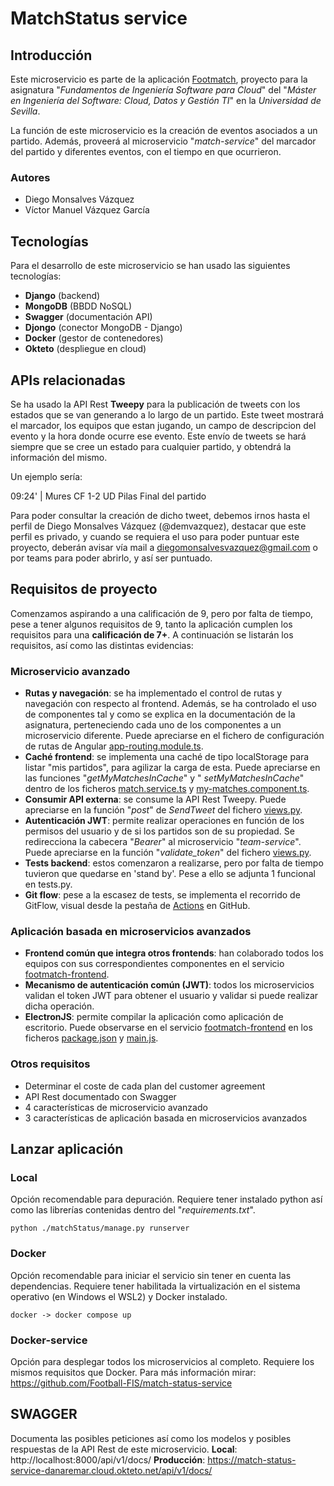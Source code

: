 # MatchStatus service

## Introducción
Este microservicio es parte de la aplicación [Footmatch](https://github.com/orgs/Football-FIS/repositories), proyecto para la asignatura "*Fundamentos de Ingeniería Software para Cloud*" del "*Máster en Ingeniería del Software: Cloud, Datos y Gestión TI*" en la *Universidad de Sevilla*.

La función de este microservicio es la creación de eventos asociados a un partido. Además, proveerá al microservicio "*match-service*" del marcador del partido y diferentes eventos, con el tiempo en que ocurrieron.

### Autores
- Diego Monsalves Vázquez
- Víctor Manuel Vázquez García


## Tecnologías
Para el desarrollo de este microservicio se han usado las siguientes tecnologías:

 - **Django** (backend)
 - **MongoDB** (BBDD NoSQL)
 - **Swagger** (documentación API)
 - **Djongo** (conector MongoDB - Django)
 - **Docker** (gestor de contenedores)
 - **Okteto** (despliegue en cloud)


## APIs relacionadas
Se ha usado la API Rest **Tweepy** para la publicación de tweets con los estados que se van generando a lo largo de un partido. Este tweet mostrará el marcador, los equipos que estan jugando, un campo de descripcion del evento y la hora donde ocurre ese evento.
Este envío de tweets se hará siempre que se cree un estado para cualquier partido, y obtendrá la información del mismo.

Un ejemplo sería: 

09:24' | Mures CF 1-2 UD Pilas
Final del partido

Para poder consultar la creación de dicho tweet, debemos irnos hasta el perfil de Diego Monsalves Vázquez (@demvazquez), destacar que este perfil es privado, y cuando se requiera el uso para poder puntuar este proyecto, deberán avisar vía mail a diegomonsalvesvazquez@gmail.com o por teams para poder abrirlo, y así ser puntuado.

## Requisitos de proyecto
Comenzamos aspirando a una calificación de 9, pero por falta de tiempo, pese a tener algunos requisitos de 9, tanto la aplicación cumplen los requisitos para una **calificación de 7+**. A continuación se listarán los requisitos, así como las distintas evidencias:

### Microservicio avanzado

 - **Rutas y navegación**: se ha implementado el control de rutas y navegación con respecto al frontend. Además, se ha controlado el uso de componentes tal y como se explica en la documentación de la asignatura, perteneciendo cada uno de los componentes a un microservicio diferente. Puede apreciarse en el fichero de configuración de rutas de Angular [app-routing.module.ts](https://github.com/Football-FIS/footmatch-frontend/blob/develop/src/app/app-routing.module.ts).
 - **Caché frontend**: se implementa una caché de tipo localStorage para listar "mis partidos", para agilizar la carga de esta. Puede apreciarse en las funciones "*getMyMatchesInCache*" y " *setMyMatchesInCache*" dentro de los ficheros [match.service.ts](https://github.com/Football-FIS/footmatch-frontend/blob/develop/src/app/services/matchStatus.service.ts) y [my-matches.component.ts](https://github.com/Football-FIS/footmatch-frontend/blob/develop/src/app/my-matches/match.component.ts).
 - **Consumir API externa**: se consume la API Rest Tweepy. Puede apreciarse en la función "*post*" de *SendTweet* del fichero [views.py](https://github.com/Football-FIS/match-status-service/blob/main/matchStatus/matchStatus_API/views.py).
 - **Autenticación JWT**: permite realizar operaciones en función de los permisos del usuario y de si los partidos son de su propiedad. Se redirecciona la cabecera "*Bearer*" al microservicio "*team-service*". Puede apreciarse en la función "*validate_token*" del fichero [views.py](https://github.com/Football-FIS/match-status-service/blob/main/matchStatus/matchStatus_API/views.py).
 - **Tests backend**: estos comenzaron a realizarse, pero por falta de tiempo tuvieron que quedarse en 'stand by'. Pese a ello se adjunta 1 funcional en tests.py.
 - **Git flow**: pese a la escasez de tests, se implementa el recorrido de GitFlow, visual desde la pestaña de [Actions](https://github.com/Football-FIS/match-status-service/actions) en GitHub.


### Aplicación basada en microservicios avanzados

 - **Frontend común que integra otros frontends**: han colaborado todos los equipos con sus correspondientes componentes en el servicio [footmatch-frontend](https://github.com/Football-FIS/footmatch-frontend).
 - **Mecanismo de autenticación común (JWT)**: todos los microservicios validan el token JWT para obtener el usuario y validar si puede realizar dicha operación.
 - **ElectronJS**: permite compilar la aplicación como aplicación de escritorio. Puede observarse en el servicio [footmatch-frontend](https://github.com/Football-FIS/footmatch-frontend) en los ficheros [package.json](https://github.com/Football-FIS/footmatch-frontend/blob/develop/package.json) y [main.js](https://github.com/Football-FIS/footmatch-frontend/blob/develop/main.js).

### Otros requisitos

 - Determinar el coste de cada plan del customer agreement
 - API Rest documentado con Swagger
 - 4 características de microservicio avanzado
 - 3 características de aplicación basada en microservicios avanzados


## Lanzar aplicación

### Local
Opción recomendable para depuración. Requiere tener instalado python así como las librerías contenidas dentro del "*requirements.txt*".

    python ./matchStatus/manage.py runserver

### Docker
Opción recomendable para iniciar el servicio sin tener en cuenta las dependencias. Requiere tener habilitada la virtualización en el sistema operativo (en Windows el WSL2) y Docker instalado.

    docker -> docker compose up

### Docker-service
Opción para desplegar todos los microservicios al completo. Requiere los mismos requisitos que Docker. Para más información mirar: https://github.com/Football-FIS/match-status-service


## SWAGGER
Documenta las posibles peticiones así como los modelos y posibles respuestas de la API Rest de este microservicio.
**Local**: http://localhost:8000/api/v1/docs/
**Producción**: https://match-status-service-danaremar.cloud.okteto.net/api/v1/docs/
